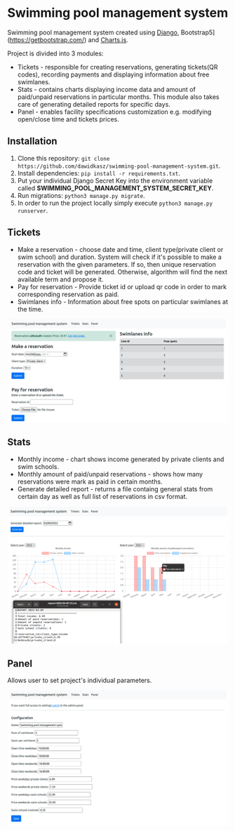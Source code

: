# Swimming pool management system
Swimming pool management system created using [Django](https://www.djangoproject.com/), Bootstrap5](https://getbootstrap.com/) and [Charts.js](https://www.chartjs.org/).

Project is divided into 3 modules:
- Tickets - responsible for creating reservations, generating tickets(QR codes), recording payments and displaying information about free swimlanes.
- Stats - contains charts displaying income data and amount of paid/unpaid reservations in particular months. This module also takes care of generating detailed reports for specific days.
- Panel - enables facility specifications customization e.g. modifying open/close time and tickets prices.

## Installation
1. Clone this repository: `git clone https://github.com/dawidkasz/swimming-pool-management-system.git`.
2. Install dependencies: `pip install -r requirements.txt`.
3. Put your individual Django Secret Key into the environment variable called **SWIMMING_POOL_MANAGEMENT_SYSTEM_SECRET_KEY**.
4. Run migrations: `python3 manage.py migrate`.
5. In order to run the project locally simply execute `python3 manage.py runserver`.

## Tickets
 - Make a reservation - choose date and time, client type(private client or swim school) and duration. System will check if it's possible to make a reservation with the given parameters. If so, then unique reservation code and ticket will be generated. Otherwise, algorithm will find the next available term and propose it.
- Pay for reservation - Provide ticket id or upload qr code in order to mark corresponding reservation as paid.
- Swimlanes info - Information about free spots on particular swimlanes at the time.

![img](docs/img/tickets.png)

## Stats
- Monthly income - chart shows income generated by private clients and swim schools.
- Monthly amount of paid/unpaid reservations - shows how many reservations were mark as paid in certain months.
- Generate detailed report - returns a file containg general stats from certain day as well as full list of reservations in csv format.

![img](docs/img/stats.png)

## Panel
Allows user to set project's individual parameters.

![img](docs/img/panel.png)